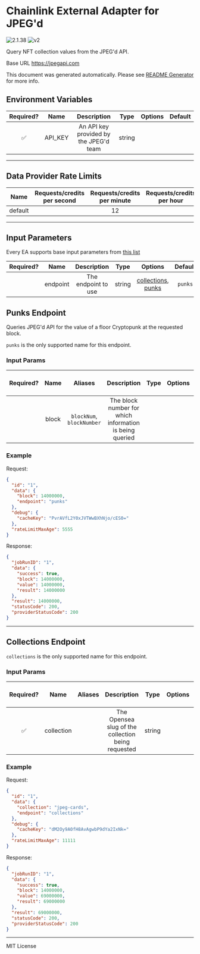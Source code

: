 # Chainlink External Adapter for JPEG'd

![2.1.38](https://img.shields.io/github/package-json/v/smartcontractkit/external-adapters-js?filename=packages/sources/jpegd/package.json) ![v2](https://img.shields.io/badge/framework%20version-v2-blueviolet)

Query NFT collection values from the JPEG'd API.

Base URL https://jpegapi.com

This document was generated automatically. Please see [README Generator](../../scripts#readme-generator) for more info.

## Environment Variables

| Required? |  Name   |              Description               |  Type  | Options | Default |
| :-------: | :-----: | :------------------------------------: | :----: | :-----: | :-----: |
|    ✅     | API_KEY | An API key provided by the JPEG'd team | string |         |         |

---

## Data Provider Rate Limits

|  Name   | Requests/credits per second | Requests/credits per minute | Requests/credits per hour | Note |
| :-----: | :-------------------------: | :-------------------------: | :-----------------------: | :--: |
| default |                             |             12              |                           |      |

---

## Input Parameters

Every EA supports base input parameters from [this list](../../core/bootstrap#base-input-parameters)

| Required? |   Name   |     Description     |  Type  |                            Options                             | Default |
| :-------: | :------: | :-----------------: | :----: | :------------------------------------------------------------: | :-----: |
|           | endpoint | The endpoint to use | string | [collections](#collections-endpoint), [punks](#punks-endpoint) | `punks` |

## Punks Endpoint

Queries JPEG'd API for the value of a floor Cryptopunk at the requested block.

`punks` is the only supported name for this endpoint.

### Input Params

| Required? | Name  |          Aliases          |                       Description                       | Type | Options | Default  | Depends On | Not Valid With |
| :-------: | :---: | :-----------------------: | :-----------------------------------------------------: | :--: | :-----: | :------: | :--------: | :------------: |
|           | block | `blockNum`, `blockNumber` | The block number for which information is being queried |      |         | `latest` |            |                |

### Example

Request:

```json
{
  "id": "1",
  "data": {
    "block": 14000000,
    "endpoint": "punks"
  },
  "debug": {
    "cacheKey": "PvrAVfL2Y0xJVTWwBXhNjo/cES0="
  },
  "rateLimitMaxAge": 5555
}
```

Response:

```json
{
  "jobRunID": "1",
  "data": {
    "success": true,
    "block": 14000000,
    "value": 14000000,
    "result": 14000000
  },
  "result": 14000000,
  "statusCode": 200,
  "providerStatusCode": 200
}
```

---

## Collections Endpoint

`collections` is the only supported name for this endpoint.

### Input Params

| Required? |    Name    | Aliases |                    Description                     |  Type  | Options | Default | Depends On | Not Valid With |
| :-------: | :--------: | :-----: | :------------------------------------------------: | :----: | :-----: | :-----: | :--------: | :------------: |
|    ✅     | collection |         | The Opensea slug of the collection being requested | string |         |         |            |                |

### Example

Request:

```json
{
  "id": "1",
  "data": {
    "collection": "jpeg-cards",
    "endpoint": "collections"
  },
  "debug": {
    "cacheKey": "dM2Oy9A0fH8AvAgwbP9dYa2IxNk="
  },
  "rateLimitMaxAge": 11111
}
```

Response:

```json
{
  "jobRunID": "1",
  "data": {
    "success": true,
    "block": 14000000,
    "value": 69000000,
    "result": 69000000
  },
  "result": 69000000,
  "statusCode": 200,
  "providerStatusCode": 200
}
```

---

MIT License
